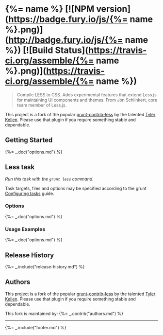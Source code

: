 # {%= name %} [![NPM version](https://badge.fury.io/js/{%= name %}.png)](http://badge.fury.io/js/{%= name %})  [![Build Status](https://travis-ci.org/assemble/{%= name %}.png)](https://travis-ci.org/assemble/{%= name %})

> Compile LESS to CSS. Adds experimental features that extend Less.js for maintaining UI components and themes. From Jon Schlinkert, core team member of Less.js.

This project is a fork of the popular [grunt-contrib-less](https://github.com/gruntjs/grunt-contrib-less) by the talented [Tyler Kellen](http://goingslowly.com/). Please use that plugin if you require something stable and dependable.

## Getting Started

{%= _.doc("options.md") %}

## Less task
_Run this task with the `grunt less` command._

Task targets, files and options may be specified according to the grunt [Configuring tasks](http://gruntjs.com/configuring-tasks) guide.

### Options
{%= _.doc("options.md") %}

### Usage Examples
{%= _.doc("options.md") %}

## Release History
{%= _.include("release-history.md") %}

## Authors
This project is a fork of the popular [grunt-contrib-less](https://github.com/gruntjs/grunt-contrib-less) by the talented [Tyler Kellen](http://goingslowly.com/). Please use that plugin if you require something stable and dependable.

This fork is maintained by:
{%= _.contrib("authors.md") %}

***

{%= _.include("footer.md") %}

[1]: https://github.com/assemble/assemble-less/blob/master/test/fixtures/data/palette.yml
[2]: https://github.com/assemble/assemble-less/blob/master/test/fixtures/templates-palette.less
[3]: http://gruntjs.com/api/grunt.template
[4]: http://gruntjs.com/api/grunt.template#grunt.template.process